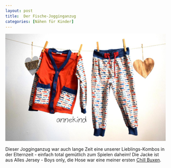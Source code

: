 ```yaml
---
layout: post
title:  Der Fische-Jogginganzug
categories: [Nähen für Kinder]
---
```


![](/images/2021-12-17-fische-jogginganzug.JPG)

Dieser Jogginganzug war auch lange Zeit eine unserer Lieblings-Kombos in der Elternzeit - einfach total gemütlich zum Spielen daheim!
Die Jacke ist aus Alles Jersey - Boys only, die Hose war eine meiner ersten [Chill Buxen](https://www.alles-fuer-selbermacher.de/ebook/freebooks?product_id=37309).
